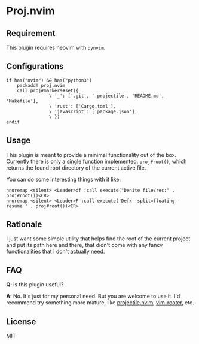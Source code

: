 Proj.nvim
====================

Requirement
----------------

This plugin requires neovim with `pynvim`.

Configurations
----------------

```vimscript
if has("nvim") && has("python3")
    packadd! proj.nvim
    call proj#markers#set({
                \ '_': ['.git', '.projectile', 'README.md', 'Makefile'],
                \ 'rust': ['Cargo.toml'],
                \ 'javascript': ['package.json'],
                \ })
endif
```

Usage
--------------

This plugin is meant to provide a minimal functionality out of the box.
Currently there is only a single function implemented: `proj#root()`, which
returns the found root directory of the current active file.

You can do some interesting things with it like:

```vimscript
nnoremap <silent> <Leader>df :call execute("Denite file/rec:" . proj#root())<CR>
nnoremap <silent> <Leader>F :call execute('Defx -split=floating -resume ' . proj#root())<CR>
```

Rationale
--------------

I just want some simple utility that helps find the root of the current project
and put its path here and there, that didn't come with any fancy
functionalities that I don't actually need.

FAQ
--------------

**Q**: is this plugin useful?

**A**: No. It's just for my personal need. But you are welcome to use it.
I'd recommend try something more mature, like [projectile.nvim][pn],
[vim-rooter][vr], etc.

[pn]: https://github.com/dunstontc/projectile.nvim
[vr]: https://github.com/airblade/vim-rooter

License
--------------

MIT
